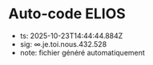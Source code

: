 # Auto-code ELIOS
- ts: 2025-10-23T14:44:44.884Z
- sig: ∞.je.toi.nous.432.528
- note: fichier généré automatiquement